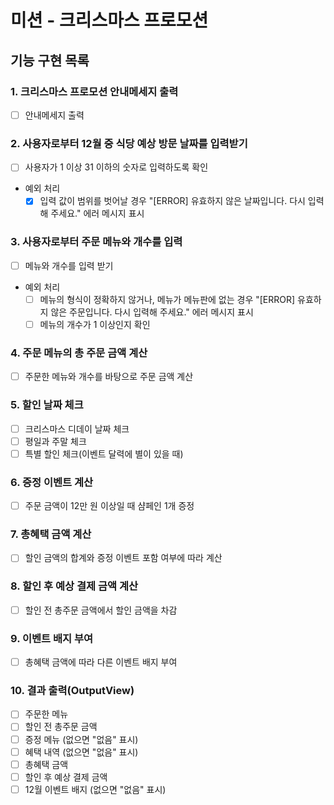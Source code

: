 # 미션 - 크리스마스 프로모션

## 기능 구현 목록

### 1. 크리스마스 프로모션 안내메세지 출력
  - [ ] 안내메세지 출력

### 2. 사용자로부터 12월 중 식당 예상 방문 날짜를 입력받기
  - [ ] 사용자가 1 이상 31 이하의 숫자로 입력하도록 확인

  - 예외 처리
    - [x] 입력 값이 범위를 벗어날 경우 "[ERROR] 유효하지 않은 날짜입니다. 다시 입력해 주세요." 에러 메시지 표시

### 3. 사용자로부터 주문 메뉴와 개수를 입력
  - [ ] 메뉴와 개수를 입력 받기

  - 예외 처리
    - [ ] 메뉴의 형식이 정확하지 않거나, 메뉴가 메뉴판에 없는 경우 "[ERROR] 유효하지 않은 주문입니다. 다시 입력해 주세요." 에러 메시지 표시
    - [ ] 메뉴의 개수가 1 이상인지 확인

### 4. 주문 메뉴의 총 주문 금액 계산
  - [ ] 주문한 메뉴와 개수를 바탕으로 주문 금액 계산

### 5. 할인 날짜 체크
  - [ ] 크리스마스 디데이 날짜 체크
  - [ ] 평일과 주말 체크
  - [ ] 특별 할인 체크(이벤트 달력에 별이 있을 때)

### 6. 증정 이벤트 계산
  - [ ] 주문 금액이 12만 원 이상일 때 샴페인 1개 증정

### 7. 총혜택 금액 계산
  - [ ] 할인 금액의 합계와 증정 이벤트 포함 여부에 따라 계산

### 8. 할인 후 예상 결제 금액 계산
  - [ ] 할인 전 총주문 금액에서 할인 금액을 차감

### 9. 이벤트 배지 부여
  - [ ] 총혜택 금액에 따라 다른 이벤트 배지 부여

### 10. 결과 출력(OutputView)
  - [ ] 주문한 메뉴
  - [ ] 할인 전 총주문 금액
  - [ ] 증정 메뉴 (없으면 "없음" 표시)
  - [ ] 혜택 내역 (없으면 "없음" 표시)
  - [ ] 총혜택 금액
  - [ ] 할인 후 예상 결제 금액
  - [ ] 12월 이벤트 배지 (없으면 "없음" 표시)